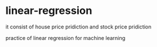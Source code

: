# linear-regression

it consist of house price pridiction and 
stock price pridiction 

practice of linear regression for machine learning
